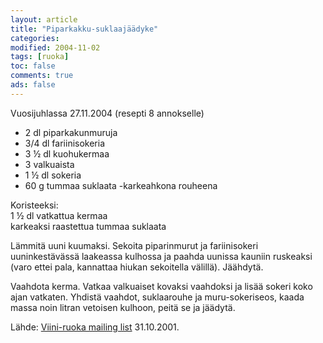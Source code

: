 ```yaml
--- 
layout: article 
title: "Piparkakku-suklaajäädyke" 
categories: 
modified: 2004-11-02 
tags: [ruoka]
toc: false 
comments: true 
ads: false 
--- 
```


Vuosijuhlassa 27.11.2004 (resepti 8 annokselle)

-   2 dl piparkakunmuruja
-   3/4 dl fariinisokeria
-   3 ½ dl kuohukermaa
-   3 valkuaista
-   1 ½ dl sokeria
-   60 g tummaa suklaata -karkeahkona rouheena

Koristeeksi:\
1 ½ dl vatkattua kermaa\
karkeaksi raastettua tummaa suklaata

Lämmitä uuni kuumaksi. Sekoita piparinmurut ja fariinisokeri
uuninkestävässä laakeassa kulhossa ja paahda uunissa kauniin ruskeaksi
(varo ettei pala, kannattaa hiukan sekoitella välillä). Jäähdytä.

Vaahdota kerma. Vatkaa valkuaiset kovaksi vaahdoksi ja lisää sokeri koko
ajan vatkaten. Yhdistä vaahdot, suklaarouhe ja muru-sokeriseos, kaada
massa noin litran vetoisen kulhoon, peitä se ja jäädytä.

Lähde: [Viini-ruoka mailing
list](http://lists.oulu.fi/mailman/listinfo/viini-ruoka) 31.10.2001.

